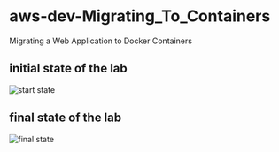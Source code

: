 # aws-dev-Migrating_To_Containers
Migrating a Web Application to Docker Containers

## initial state of the lab

![start state](images/start-arch.png)

## final state of the lab

![final state](images/end-arch.png)

